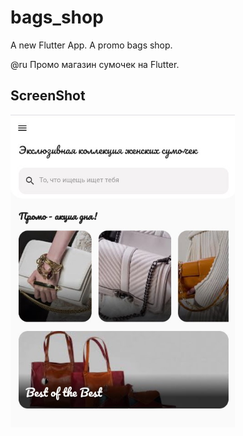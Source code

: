 # bags_shop

A new Flutter App. A promo bags shop.

@ru 
Промо магазин сумочек на Flutter.
## ScreenShot

<img src="assets/screenshot/main_menu.jpg" height="500em" />
